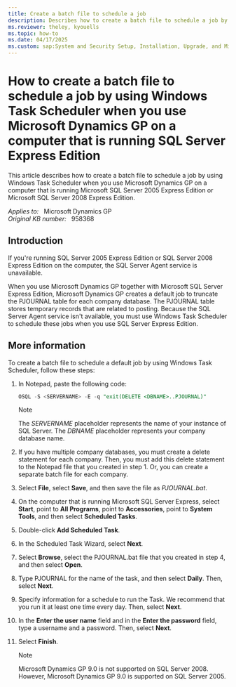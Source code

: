 ```yaml
---
title: Create a batch file to schedule a job
description: Describes how to create a batch file to schedule a job by using Windows Task Scheduler.
ms.reviewer: theley, kyouells
ms.topic: how-to
ms.date: 04/17/2025
ms.custom: sap:System and Security Setup, Installation, Upgrade, and Migrations
---
```

# How to create a batch file to schedule a job by using Windows Task Scheduler when you use Microsoft Dynamics GP on a computer that is running SQL Server Express Edition

This article describes how to create a batch file to schedule a job by using Windows Task Scheduler when you use Microsoft Dynamics GP on a computer that is running Microsoft SQL Server 2005 Express Edition or Microsoft SQL Server 2008 Express Edition.

_Applies to:_ &nbsp; Microsoft Dynamics GP  
_Original KB number:_ &nbsp; 958368

## Introduction

If you're running SQL Server 2005 Express Edition or SQL Server 2008 Express Edition on the computer, the SQL Server Agent service is unavailable.

When you use Microsoft Dynamics GP together with Microsoft SQL Server Express Edition, Microsoft Dynamics GP creates a default job to truncate the PJOURNAL table for each company database. The PJOURNAL table stores temporary records that are related to posting. Because the SQL Server Agent service isn't available, you must use Windows Task Scheduler to schedule these jobs when you use SQL Server Express Edition.

## More information

To create a batch file to schedule a default job by using Windows Task Scheduler, follow these steps:

1. In Notepad, paste the following code:

    ```sql
    OSQL -S <SERVERNAME> -E -q "exit(DELETE <DBNAME>..PJOURNAL)"
    ```

    > [!NOTE]
    > The *SERVERNAME* placeholder represents the name of your instance of SQL Server. The *DBNAME* placeholder represents your company database name.

2. If you have multiple company databases, you must create a delete statement for each company. Then, you must add this delete statement to the Notepad file that you created in step 1. Or, you can create a separate batch file for each company.
3. Select **File**, select **Save**, and then save the file as *PJOURNAL.bat*.
4. On the computer that is running Microsoft SQL Server Express, select **Start**, point to **All Programs**, point to **Accessories**, point to **System Tools**, and then select **Scheduled Tasks**.
5. Double-click **Add Scheduled Task**.
6. In the Scheduled Task Wizard, select **Next**.
7. Select **Browse**, select the PJOURNAL.bat file that you created in step 4, and then select **Open**.
8. Type PJOURNAL for the name of the task, and then select **Daily**. Then, select **Next**.
9. Specify information for a schedule to run the Task. We recommend that you run it at least one time every day. Then, select **Next**.
10. In the **Enter the user name** field and in the **Enter the password** field, type a username and a password. Then, select **Next**.
11. Select **Finish**.
    > [!NOTE]
    > Microsoft Dynamics GP 9.0 is not supported on SQL Server 2008. However, Microsoft Dynamics GP 9.0 is supported on SQL Server 2005.
